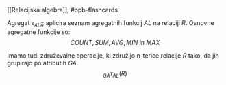 [[Relacijska algebra]]; #opb-flashcards 

Agregat $\tau_{AL}$;; aplicira seznam agregatnih funkcij $AL$ na relaciji $R$. Osnovne agregatne funkcije so: $$COUNT, SUM, AVG, MIN \ in \ MAX$$

Imamo tudi združevalne operacije, ki združijo n-terice relacije $R$ tako, da jih grupirajo po atributih $GA$. $$_{GA}\tau_{AL}(R)$$

